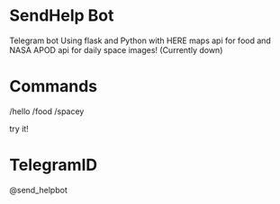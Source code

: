 # SendHelp Bot
Telegram bot Using flask and Python with HERE maps api for food and NASA APOD api for daily space images!
(Currently down)

# Commands
/hello
/food
/spacey

try it!

# TelegramID
@send_helpbot

